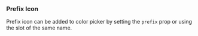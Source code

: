 ### Prefix Icon

Prefix icon can be added to color picker by setting the `prefix` prop or using the slot of the same name.
